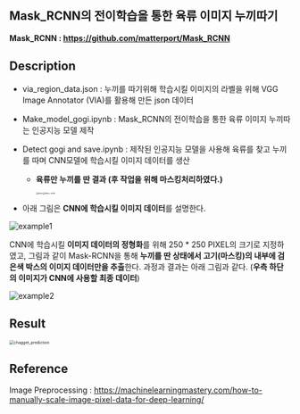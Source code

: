 ## Mask_RCNN의 전이학습을 통한 육류 이미지 누끼따기



**Mask_RCNN : https://github.com/matterport/Mask_RCNN** 



## Description

* via_region_data.json : 누끼를 따기위해 학습시킬 이미지의 라벨을 위해 VGG Image Annotator (VIA)를 활용해 만든 json 데이터

* Make_model_gogi.ipynb : Mask_RCNN의 전이학습을 통한 육류 이미지 누끼따는 인공지능 모델 제작

* Detect gogi and save.ipynb : 제작된 인공지능 모델을 사용해 육류를 찾고 누끼를 따며 CNN모델에 학습시킬 이미지 데이터를 생산 

  * **육류만 누끼를 딴 결과 (후 작업을 위해 마스킹처리하였다.)**

    <img src="https://user-images.githubusercontent.com/50652715/80910282-27616c00-8d69-11ea-9261-c188169d04c3.png" alt="bbox" style="zoom: 25%;" /><img src="https://user-images.githubusercontent.com/50652715/80910284-2b8d8980-8d69-11ea-9401-0faa6a801b52.png" alt="bbox_multi" style="zoom: 25%;" />

* 아래 그림은 **CNN에 학습시킬 이미지 데이터**를 설명한다.

![example1](https://user-images.githubusercontent.com/50652715/80910120-5b885d00-8d68-11ea-8d38-700d33f37b46.png)

CNN에 학습시킬 **이미지 데이터의 정형화**를 위해 250 * 250 PIXEL의 크기로 지정하였고, 그림과 같이 Mask-RCNN을 통해 **누끼를 딴 상태에서 고기(마스킹)의 내부에 검은색 박스의 이미지 데이터만을 추출**한다. 과정과 결과는 아래 그림과 같다. (**우측 하단의 이미지가 CNN에 사용할 최종 데이터**)

![example2](https://user-images.githubusercontent.com/50652715/80910180-b752e600-8d68-11ea-8f90-dedf91c78941.png)



## Result

<img src="https://user-images.githubusercontent.com/50652715/80909640-d5b6e280-8d64-11ea-99b7-704270dccc23.png" alt="chagget_prediction" style="zoom:50%;" />

## Reference

Image Preprocessing : https://machinelearningmastery.com/how-to-manually-scale-image-pixel-data-for-deep-learning/